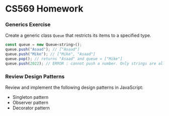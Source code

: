 # CS569 Homework

### Generics Exercise
Create a generic class `Queue` that restricts its items to a specified type.
```javascript
const queue = new Queue<string>();
queue.push("Asaad"); // ["Asaad"]
queue.push("Mike"); // ["Mike", "Asaad"]
queue.pop(); // returns "Asaad" and queue = ["Mike"]
queue.push(2022); // ERROR : cannot push a number. Only strings are allowed!
```
### Review Design Patterns
Review and implement the following design patterns in JavaScript:
* Singleton pattern
* Observer pattern
* Decorator pattern
